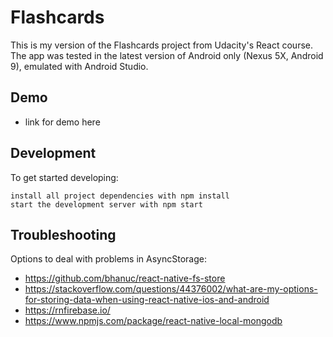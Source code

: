 # Flashcards
This is my version of the Flashcards project from Udacity's React course.
The app was tested in the latest version of Android only (Nexus 5X, Android 9), emulated with Android Studio.

## Demo
- link for demo here

## Development
To get started developing:
```
install all project dependencies with npm install
start the development server with npm start
```

## Troubleshooting
Options to deal with problems in AsyncStorage:
- https://github.com/bhanuc/react-native-fs-store
- https://stackoverflow.com/questions/44376002/what-are-my-options-for-storing-data-when-using-react-native-ios-and-android
- https://rnfirebase.io/
- https://www.npmjs.com/package/react-native-local-mongodb
